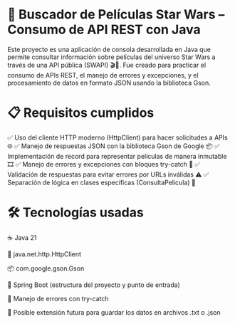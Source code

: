 <h1>🌌 Buscador de Películas Star Wars – Consumo de API REST con Java</h1>
Este proyecto es una aplicación de consola desarrollada en Java que permite consultar información sobre películas del universo Star Wars a través de una API pública (SWAPI) 🎬🚀. Fue creado para practicar el consumo de APIs REST, el manejo de errores y excepciones, y el procesamiento de datos en formato JSON usando la biblioteca Gson.

<h1>📋 Requisitos cumplidos</h1>
✅ Uso del cliente HTTP moderno (HttpClient) para hacer solicitudes a APIs 🌐
✅ Manejo de respuestas JSON con la biblioteca Gson de Google 📦
✅ Implementación de record para representar películas de manera inmutable 🎞️
✅ Manejo de errores y excepciones con bloques try-catch 🧯
✅ Validación de respuestas para evitar errores por URLs inválidas ⚠️
✅ Separación de lógica en clases específicas (ConsultaPelicula) 🧱

<h1>🛠️ Tecnologías usadas</h1>

☕ Java 21

📡 java.net.http.HttpClient

📦 com.google.gson.Gson

🧵 Spring Boot (estructura del proyecto y punto de entrada)

🧪 Manejo de errores con try-catch

📄 Posible extensión futura para guardar los datos en archivos .txt o .json

